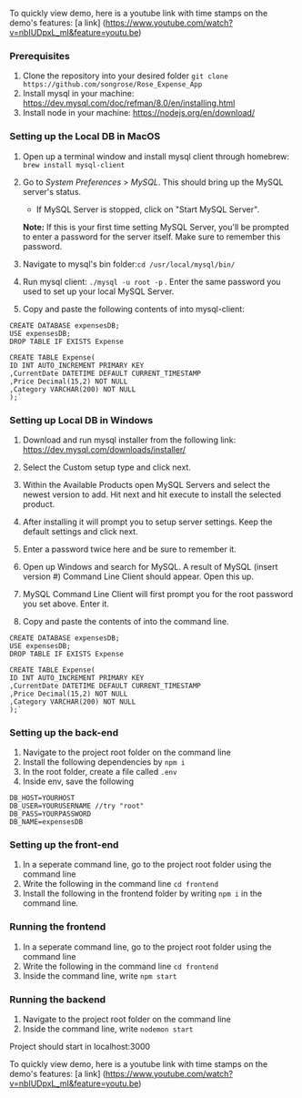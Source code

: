 To quickly view demo, here is a youtube link with time stamps on the demo's features: [a link] (https://www.youtube.com/watch?v=nbIUDpxL_mI&feature=youtu.be)

### Prerequisites
1. Clone the repository into your desired folder `git clone https://github.com/songrose/Rose_Expense_App`
2. Install mysql in your machine: https://dev.mysql.com/doc/refman/8.0/en/installing.html
3. Install node in your machine: https://nodejs.org/en/download/

### Setting up the Local DB in MacOS

1. Open up a terminal window and install mysql client through homebrew: `brew install mysql-client`

2. Go to _System Preferences_ > _MySQL_. This should bring up the MySQL server's status.

   - If MySQL Server is stopped, click on "Start MySQL Server".

   **Note:** If this is your first time setting MySQL Server, you'll be prompted to enter a password for the server itself. Make sure to remember this password.

3. Navigate to mysql's bin folder:`cd /usr/local/mysql/bin/`

4. Run mysql client: `./mysql -u root -p` . Enter the same password you used to set up your local MySQL Server.

5. Copy and paste the following contents of into mysql-client:
```
CREATE DATABASE expensesDB;
USE expensesDB;
DROP TABLE IF EXISTS Expense

CREATE TABLE Expense(
ID INT AUTO_INCREMENT PRIMARY KEY
,CurrentDate DATETIME DEFAULT CURRENT_TIMESTAMP
,Price Decimal(15,2) NOT NULL
,Category VARCHAR(200) NOT NULL
);`
```
### Setting up Local DB in Windows

1. Download and run mysql installer from the following link: https://dev.mysql.com/downloads/installer/

2. Select the Custom setup type and click next.

3. Within the Available Products open MySQL Servers and select the newest version to add. Hit next and hit execute to install the selected product.

4. After installing it will prompt you to setup server settings. Keep the default settings and click next.

5. Enter a password twice here and be sure to remember it.

6. Open up Windows and search for MySQL. A result of MySQL (insert version #) Command Line Client should appear. Open this up.

7. MySQL Command Line Client will first prompt you for the root password you set above. Enter it.

8. Copy and paste the contents of into the command line.
```
CREATE DATABASE expensesDB;
USE expensesDB;
DROP TABLE IF EXISTS Expense

CREATE TABLE Expense(
ID INT AUTO_INCREMENT PRIMARY KEY
,CurrentDate DATETIME DEFAULT CURRENT_TIMESTAMP
,Price Decimal(15,2) NOT NULL
,Category VARCHAR(200) NOT NULL
);`
```

### Setting up the back-end
1. Navigate to the project root folder on the command line
2. Install the following dependencies by `npm i`
3. In the root folder, create a file called `.env`
4. Inside env, save the following
```
DB_HOST=YOURHOST
DB_USER=YOURUSERNAME //try "root"
DB_PASS=YOURPASSWORD
DB_NAME=expensesDB
```

### Setting up the front-end
1. In a seperate command line, go to the project root folder using the command line
2. Write the following in the command line `cd frontend`
2. Install the following in the frontend folder by writing  `npm i` in the command line.

### Running the frontend
1. In a seperate command line, go to the project root folder using the command line
2. Write the following in the command line `cd frontend`
3. Inside the command line, write `npm start`

### Running the backend
1. Navigate to the project root folder on the command line
2. Inside the command line, write `nodemon start`


Project should start in localhost:3000


To quickly view demo, here is a youtube link with time stamps on the demo's features: [a link] (https://www.youtube.com/watch?v=nbIUDpxL_mI&feature=youtu.be)
